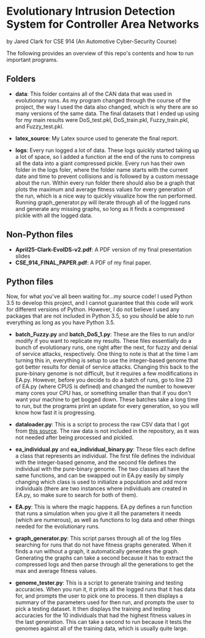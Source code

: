 # Evolutionary Intrusion Detection System for Controller Area Networks

by Jared Clark for CSE 914 (An Automotive Cyber-Security Course)

The following provides an overview of this repo's contents and how to run important programs.

## Folders

- **data**: This folder contains all of the CAN data that was used in evolutionary runs.  As my program changed through the course of the project, the way I used the data also changed, which is why there are so many versions of the same data.  The final datasets that I ended up using for my main results were DoS_test.pkl, DoS_train.pkl, Fuzzy_train.pkl, and Fuzzy_test.pkl.  

- **latex_source**: My Latex source used to generate the final report.

- **logs**: Every run logged a lot of data.  These logs quickly started taking up a lot of space, so I added a function at the end of the runs to compress all the data into a giant compressed pickle.  Every run has their own folder in the logs foler, where the folder name starts with the current date and time to prevent collisions and is followed by a custom message about the run.  Within every run folder there should also be a graph that plots the maximum and average fitness values for every generation of the run, which is a nice way to quickly visualize how the run performed.  Running graph_generator.py will iterate through all of the logged runs and generate any missing graphs, so long as it finds a compressed pickle with all the logged data.  

## Non-Python files

- **April25-Clark-EvoIDS-v2.pdf**: A PDF version of my final presentation slides
- **CSE_914_FINAL_PAPER.pdf**: A PDF of my final paper.

## Python files

Now, for what you've all been waiting for...my source code!  I used Python 3.5 to develop this project, and I cannot guarantee that this code will work for different versions of Python.  However, I do not believe I used any packages that are not included in Python 3.5, so you should be able to run everything as long as you have Python 3.5.

- **batch_Fuzzy.py** and **batch_DoS_1.py**: These are the files to run and/or modify if you want to replicate my results.  These files essentially do a bunch of evolutionary runs, one right after the next, for fuzzy and denial of service attacks, respectively.  One thing to note is that at the time I am turning this in, everything is setup to use the integer-based genome that got better results for denial of service attacks.  Changing this back to the pure-binary genome is not difficult, but it requires a few modifications in EA.py.  However, before you decide to do a batch of runs, go to line 23 of EA.py (where CPUS is defined) and changed the number to however many cores your CPU has, or something smaller than that if you don't want your machine to get bogged down.  These batches take a long time to run, but the programs print an update for every generation, so you will know how fast it is progressing.

- **dataloader.py**: This is a script to process the raw CSV data that I got from [this source](http://ocslab.hksecurity.net/Datasets/CAN-intrusion-dataset).  The raw data is not included in the repository, as it was not needed after being processed and pickled.  

- **ea_individual.py** and **ea_individual_binary.py**: These files each define a class that represents an individual.  The first file defines the individual with the integer-based genome, and the second file defines the individual with the pure-binary genome.  The two classes all have the same functions, and can be swapped out in EA.py easily by simply changing which class is used to initialize a population and add more individuals (there are two instances where individuals are created in EA.py, so make sure to search for both of them).

- **EA.py**: This is where the magic happens.  EA.py defines a run function that runs a simulation when you give it all the parameters it needs (which are numerous), as well as functions to log data and other things needed for the evolutionary runs.  

- **graph_generator.py**: This script parses through all of the log files searching for runs that do not have fitness graphs generated.  When it finds a run without a graph, it automatically generates the graph.  Generating the graphs can take a second because it has to extract the compressed logs and then parse through all the generations to get the max and average fitness values.

- **genome_tester.py**: This is a script to generate training and testing accuracies.  When you run it, it prints all the logged runs that it has data for, and prompts the user to pick one to process.  It then displays a summary of the parameters used for then run, and prompts the user to pick a testing dataset.  It then displays the training and testing accuracies for the 10 individuals that had the highest fitness values in the last generation.  This can take a second to run because it tests the genomes against all of the training data, which is usually quite large.
